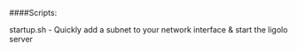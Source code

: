 ####Scripts:

startup.sh - Quickly add a subnet to your network interface & start the ligolo server
